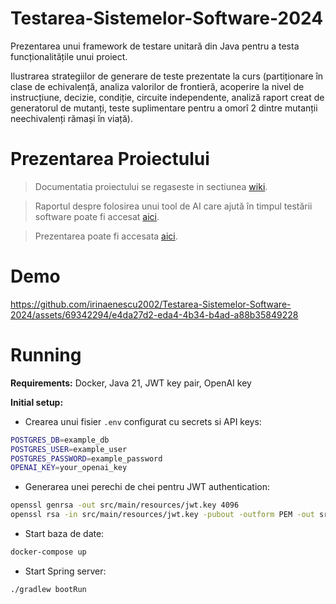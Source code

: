 # Testarea-Sistemelor-Software-2024
Prezentarea unui framework de testare unitară din Java pentru a testa funcționalitățile unui proiect. 

Ilustrarea strategiilor de generare de teste prezentate la curs (partiționare în clase de
echivalență, analiza valorilor de frontieră, acoperire la nivel de instrucțiune, decizie, condiție,
circuite independente, analiză raport creat de generatorul de mutanți, teste suplimentare pentru a
omorî 2 dintre mutanții neechivalenți rămași în viață).

# Prezentarea Proiectului

> Documentatia proiectului se regaseste in sectiunea [wiki](https://github.com/irinaenescu2002/Testarea-Sistemelor-Software-2024/wiki).

>Raportul despre folosirea unui tool de AI care ajută în timpul testării software poate fi accesat [aici](https://github.com/irinaenescu2002/Testarea-Sistemelor-Software-2024/wiki/03.-Raport-despre-folosirea-unui-tool-AI-%E2%80%90-chatGPT).

>Prezentarea poate fi accesata [aici](https://github.com/irinaenescu2002/Testarea-Sistemelor-Software-2024/blob/main/Testarea-Sistemelor-Software-2024-Prezentare.pdf).

# Demo 

https://github.com/irinaenescu2002/Testarea-Sistemelor-Software-2024/assets/69342294/e4da27d2-eda4-4b34-b4ad-a88b35849228

# Running

**Requirements:** Docker, Java 21, JWT key pair, OpenAI key  

**Initial setup:**

- Crearea unui fisier `.env` configurat cu secrets si API keys:

```sh
POSTGRES_DB=example_db
POSTGRES_USER=example_user
POSTGRES_PASSWORD=example_password
OPENAI_KEY=your_openai_key
```

- Generarea unei perechi de chei pentru JWT authentication:

```sh
openssl genrsa -out src/main/resources/jwt.key 4096
openssl rsa -in src/main/resources/jwt.key -pubout -outform PEM -out src/main/resources/jwt.pub
```

- Start baza de date:

```sh
docker-compose up
```

- Start Spring server:

```sh
./gradlew bootRun
```
